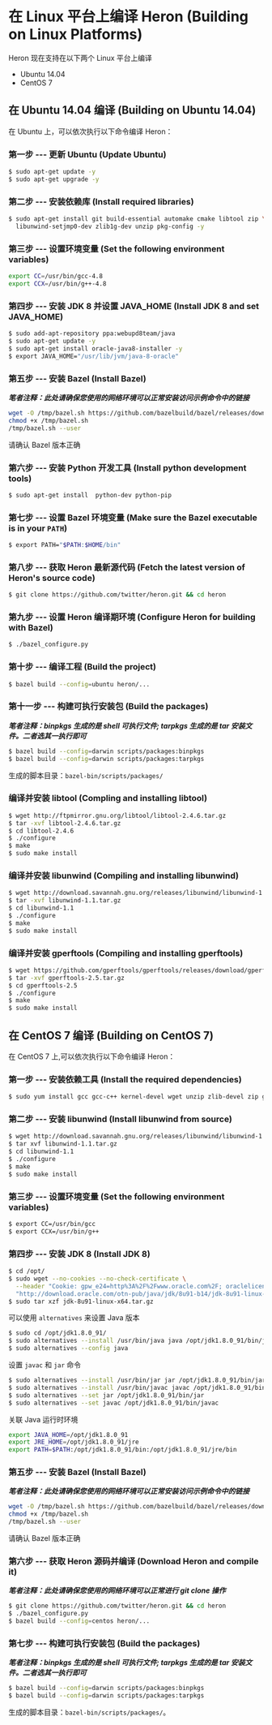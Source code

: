 # 在 Linux 平台上编译 Heron (Building on Linux Platforms)

Heron 现在支持在以下两个 Linux 平台上编译

* Ubuntu 14.04
* CentOS 7

## 在 Ubuntu 14.04 编译 (Building on Ubuntu 14.04)

在 Ubuntu 上，可以依次执行以下命令编译 Heron：

### 第一步 --- 更新 Ubuntu (Update Ubuntu)

```bash
$ sudo apt-get update -y
$ sudo apt-get upgrade -y
```

### 第二步 --- 安装依赖库 (Install required libraries)

```bash
$ sudo apt-get install git build-essential automake cmake libtool zip \
  libunwind-setjmp0-dev zlib1g-dev unzip pkg-config -y
```

### 第三步 --- 设置环境变量 (Set the following environment variables)

```bash
export CC=/usr/bin/gcc-4.8
export CCX=/usr/bin/g++-4.8
```

### 第四步 --- 安装 JDK 8 并设置 JAVA_HOME (Install JDK 8 and set JAVA_HOME)

```bash
$ sudo add-apt-repository ppa:webupd8team/java
$ sudo apt-get update -y
$ sudo apt-get install oracle-java8-installer -y
$ export JAVA_HOME="/usr/lib/jvm/java-8-oracle"
```

### 第五步 --- 安装 Bazel (Install Bazel)

***笔者注释：此处请确保您使用的网络环境可以正常安装访问示例命令中的链接***

```bash
wget -O /tmp/bazel.sh https://github.com/bazelbuild/bazel/releases/download/0.3.1/bazel-0.3.1-installer-linux-x86_64.sh
chmod +x /tmp/bazel.sh
/tmp/bazel.sh --user
```

请确认 Bazel 版本正确

### 第六步 --- 安装 Python 开发工具 (Install python development tools)

```bash
$ sudo apt-get install  python-dev python-pip
```

### 第七步 --- 设置 Bazel 环境变量 (Make sure the Bazel executable is in your `PATH`)

```bash
$ export PATH="$PATH:$HOME/bin"
```

### 第八步 --- 获取 Heron 最新源代码 (Fetch the latest version of Heron's source code)

```bash
$ git clone https://github.com/twitter/heron.git && cd heron
```

### 第九步 --- 设置 Heron 编译期环境 (Configure Heron for building with Bazel)

```bash
$ ./bazel_configure.py
```

### 第十步 --- 编译工程 (Build the project)

```bash
$ bazel build --config=ubuntu heron/...  
```

### 第十一步 --- 构建可执行安装包 (Build the packages)

***笔者注释：binpkgs 生成的是 shell 可执行文件; tarpkgs 生成的是 tar 安装文件。二者选其一执行即可***

```bash
$ bazel build --config=darwin scripts/packages:binpkgs
$ bazel build --config=darwin scripts/packages:tarpkgs
```

生成的脚本目录：`bazel-bin/scripts/packages/`

### 编译并安装 libtool (Compling and installing libtool)

```bash
$ wget http://ftpmirror.gnu.org/libtool/libtool-2.4.6.tar.gz
$ tar -xvf libtool-2.4.6.tar.gz
$ cd libtool-2.4.6
$ ./configure
$ make
$ sudo make install
```

### 编译并安装 libunwind (Compiling and installing libunwind)

```bash
$ wget http://download.savannah.gnu.org/releases/libunwind/libunwind-1.1.tar.gz
$ tar -xvf libunwind-1.1.tar.gz
$ cd libunwind-1.1
$ ./configure
$ make
$ sudo make install
```

### 编译并安装 gperftools (Compiling and installing gperftools)

```bash
$ wget https://github.com/gperftools/gperftools/releases/download/gperftools-2.5/gperftools-2.5.tar.gz
$ tar -xvf gperftools-2.5.tar.gz
$ cd gperftools-2.5
$ ./configure
$ make
$ sudo make install
```

## 在 CentOS 7 编译 (Building on CentOS 7)

在 CentOS 7 上,可以依次执行以下命令编译 Heron：

### 第一步 --- 安装依赖工具 (Install the required dependencies)

```bash
$ sudo yum install gcc gcc-c++ kernel-devel wget unzip zlib-devel zip git automake cmake patch libtool -y
```

### 第二步 --- 安装 libunwind (Install libunwind from source)

```bash
$ wget http://download.savannah.gnu.org/releases/libunwind/libunwind-1.1.tar.gz
$ tar xvf libunwind-1.1.tar.gz
$ cd libunwind-1.1
$ ./configure
$ make
$ sudo make install
```

### 第三步 --- 设置环境变量 (Set the following environment variables)

```bash
$ export CC=/usr/bin/gcc
$ export CCX=/usr/bin/g++
```

### 第四步 --- 安装 JDK 8 (Install JDK 8)

```bash
$ cd /opt/
$ sudo wget --no-cookies --no-check-certificate \
  --header "Cookie: gpw_e24=http%3A%2F%2Fwww.oracle.com%2F; oraclelicense=accept-securebackup-cookie" \
  "http://download.oracle.com/otn-pub/java/jdk/8u91-b14/jdk-8u91-linux-x64.tar.gz"
$ sudo tar xzf jdk-8u91-linux-x64.tar.gz
```

可以使用 `alternatives` 来设置 Java 版本

```bash
$ sudo cd /opt/jdk1.8.0_91/
$ sudo alternatives --install /usr/bin/java java /opt/jdk1.8.0_91/bin/java 2
$ sudo alternatives --config java
```

设置 `javac` 和 `jar` 命令

```bash
$ sudo alternatives --install /usr/bin/jar jar /opt/jdk1.8.0_91/bin/jar 2
$ sudo alternatives --install /usr/bin/javac javac /opt/jdk1.8.0_91/bin/javac 2
$ sudo alternatives --set jar /opt/jdk1.8.0_91/bin/jar
$ sudo alternatives --set javac /opt/jdk1.8.0_91/bin/javac
```

关联 Java 运行时环境

```bash
export JAVA_HOME=/opt/jdk1.8.0_91
export JRE_HOME=/opt/jdk1.8.0_91/jre
export PATH=$PATH:/opt/jdk1.8.0_91/bin:/opt/jdk1.8.0_91/jre/bin
```

### 第五步 --- 安装 Bazel (Install Bazel)

***笔者注释：此处请确保您使用的网络环境可以正常安装访问示例命令中的链接***

```bash
wget -O /tmp/bazel.sh https://github.com/bazelbuild/bazel/releases/download/0.3.1/bazel-0.3.1-installer-linux-x86_64.sh
chmod +x /tmp/bazel.sh
/tmp/bazel.sh --user
```

请确认 Bazel 版本正确

### 第六步 --- 获取 Heron 源码并编译 (Download Heron and compile it)

***笔者注释：此处请确保您使用的网络环境可以正常进行 git clone 操作***

```bash
$ git clone https://github.com/twitter/heron.git && cd heron
$ ./bazel_configure.py
$ bazel build --config=centos heron/...
```

### 第七步 --- 构建可执行安装包 (Build the packages)

***笔者注释：binpkgs 生成的是 shell 可执行文件; tarpkgs 生成的是 tar 安装文件。二者选其一执行即可***

```bash
$ bazel build --config=darwin scripts/packages:binpkgs
$ bazel build --config=darwin scripts/packages:tarpkgs
```

生成的脚本目录：`bazel-bin/scripts/packages/`。

